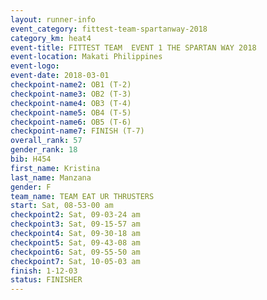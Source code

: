 ```yaml
---
layout: runner-info 
event_category: fittest-team-spartanway-2018 
category_km: heat4 
event-title: FITTEST TEAM  EVENT 1 THE SPARTAN WAY 2018 
event-location: Makati Philippines 
event-logo: 
event-date: 2018-03-01 
checkpoint-name2: OB1 (T-2) 
checkpoint-name3: OB2 (T-3) 
checkpoint-name4: OB3 (T-4) 
checkpoint-name5: OB4 (T-5) 
checkpoint-name6: OB5 (T-6) 
checkpoint-name7: FINISH (T-7) 
overall_rank: 57
gender_rank: 18
bib: H454
first_name: Kristina
last_name: Manzana
gender: F
team_name: TEAM EAT UR THRUSTERS
start: Sat, 08-53-00 am
checkpoint2: Sat, 09-03-24 am
checkpoint3: Sat, 09-15-57 am
checkpoint4: Sat, 09-30-18 am
checkpoint5: Sat, 09-43-08 am
checkpoint6: Sat, 09-55-50 am
checkpoint7: Sat, 10-05-03 am
finish: 1-12-03
status: FINISHER
---
```

